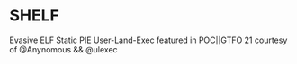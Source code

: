 # SHELF
Evasive ELF Static PIE User-Land-Exec featured in POC||GTFO 21
courtesy of @Anynomous && @ulexec
